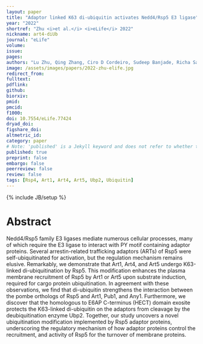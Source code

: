 ```yaml
---
layout: paper
title: "Adaptor linked K63 di-ubiquitin activates Nedd4/Rsp5 E3 ligase"
year: "2022"
shortref: "Zhu <i>et al.</i> <i>eLife</i> 2022"
nickname: art4-diUb
journal: "eLife"
volume: 
issue: 
pages: 
authors: "Lu Zhu, Qing Zhang, Ciro D Cordeiro, Sudeep Banjade, Richa Sardana, Yuxin Mao, Scott D Emr"
image: /assets/images/papers/2022-zhu-elife.jpg
redirect_from: 
fulltext: 
pdflink: 
github: 
biorxiv:
pmid: 
pmcid: 
f1000: 
doi: 10.7554/eLife.77424
dryad_doi:
figshare_doi: 
altmetric_id: 
category: paper
# Note: 'published' is a Jekyll keyword and does not refer to whether the paper is published, but rather to whether this Markdown should be part of the rendered site.
published: true
preprint: false
embargo: false	
peerreview: false
review: false
tags: [Rsp4, Art1, Art4, Art5, Ubp2, Ubiquitin]
---
```

{% include JB/setup %}

# Abstract 

Nedd4/Rsp5 family E3 ligases mediate numerous cellular processes, many of which require the E3 ligase to interact with PY motif containing adaptor proteins. Several arrestin-related trafficking adaptors (ARTs) of Rsp5 were self-ubiquitinated for activation, but the regulation mechanism remains elusive. Remarkably, we demonstrate that Art1, Art4, and Art5 undergo K63-linked di-ubiquitination by Rsp5. This modification enhances the plasma membrane recruitment of Rsp5 by Art1 or Art5 upon substrate induction, required for cargo protein ubiquitination. In agreement with these observations, we find that di-ubiquitin strengthens the interaction between the pombe orthologs of Rsp5 and Art1, Pub1, and Any1. Furthermore, we discover that the homologous to E6AP C-terminus (HECT) domain exosite protects the K63-linked di-ubiquitin on the adaptors from cleavage by the deubiquitination enzyme Ubp2. Together, our study uncovers a novel ubiquitination modification implemented by Rsp5 adaptor proteins, underscoring the regulatory mechanism of how adaptor proteins control the recruitment, and activity of Rsp5 for the turnover of membrane proteins.


